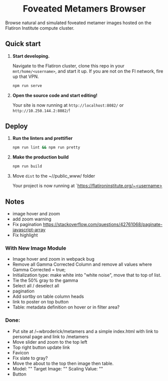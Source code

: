 <h1 align="center">
  Foveated Metamers Browser
</h1>

Browse natural and simulated foveated metamer images hosted on the Flatiron Institute compute cluster.

## Quick start

1.  **Start developing.**

    Navigate to the Flatiron cluster, clone this repo in your `mnt/home/<username>`, and start it up. If you are not on the FI network, fire up that VPN.

    ```zsh
    npm run serve
    ```

2.  **Open the source code and start editing!**

    Your site is now running at `http://localhost:8082/` or `http://10.250.144.2:8082/`!

## Deploy

1. **Run the linters and prettifier**

   ```zsh
   npm run lint && npm run pretty
   ```

2. **Make the production build**

   ```zsh
   npm run build
   ```

3. Move `dist` to the ~/<username>/public_www/ folder

    Your project is now running at `https://flatironinstitute.org/~<username>


## Notes
- image hover and zoom
- add zoom warning
- Fix pagination https://stackoverflow.com/questions/42761068/paginate-javascript-array
- Fix highlight

### With New Image Module
- Image hover and zoom in webpack bug
- Remove all Gamma Corrected Column and remove all values where Gamma Corrected = true;
- Initialization type: make white into "white noise", move that to top of list.
- Tie the 50% gray to the gamma
- Select all / deselect all
- pagination
- Add sortby on table column heads
- link to poster on top button
- Table: metadata definition on hover or in filter area?

### Done: 
- Put site at /~wbroderick/metamers and a simple index.html with link to personal page and link to /metamers
- Move slider and zoom to the top left
- Top right button update link
- Favicon
- Fix slate to gray?
- Move the about to the top then image then table.
- Model: "" Target Image: "" Scaling Value: ""
- Button
